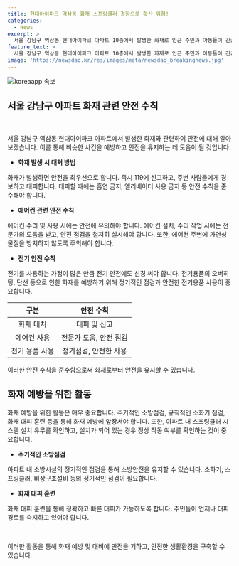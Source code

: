 ```yaml
---
title: 현대아이파크 역삼동 화재 스프링클러 결함으로 확산 위험!
categories:
  - News
excerpt: >
  서울 강남구 역삼동 현대아이파크 아파트 10층에서 발생한 화재로 인근 주민과 아동들이 긴급 대피했다. 화재는 3시간여 만에 진압됐지만 여러 명이 다쳤고 아파트 단지에 큰 피해를 입혔다. 화재가 발생한 아파트는 스프링클러가 설치되지 않아 대피 속도가 중요한 상황이었다. 2007년 이후에야 스프링클러 설치가 의무화된 것으로 나타났다. 연구에 따르면 더워지는 오후 시간대에 에어컨 화재 건수가 늘어나고 전선 과열 등 전기 문제가 대다수인 것으로 파악됐다.
feature_text: >
  서울 강남구 역삼동 현대아이파크 아파트 10층에서 발생한 화재로 인근 주민과 아동들이 긴급 대피했다. 화재는 3시간여 만에 진압됐지만 여러 명이 다쳤고 아파트 단지에 큰 피해를 입혔다. 화재가 발생한 아파트는 스프링클러가 설치되지 않아 대피 속도가 중요한 상황이었다. 2007년 이후에야 스프링클러 설치가 의무화된 것으로 나타났다. 연구에 따르면 더워지는 오후 시간대에 에어컨 화재 건수가 늘어나고 전선 과열 등 전기 문제가 대다수인 것으로 파악됐다.
image: 'https://newsdao.kr/res/images/meta/newsdao_breakingnews.jpg'
---
```


<p><img src="https://newsdao.kr/res/images/meta/newsdao_breakingnews.jpg" alt="koreaapp 속보" /></p>

<h2 data-ke-size="size26">서울 강남구 아파트 화재 관련 안전 수칙</h2>

<p data-ke-size="size16">&nbsp;</p>

<p data-ke-size="size16">서울 강남구 역삼동 현대아이파크 아파트에서 발생한 화재와 관련하여 안전에 대해 알아보겠습니다. 이를 통해 비슷한 사건을 예방하고 안전을 유지하는 데 도움이 될 것입니다.</p>

<ul>
<li><b>화재 발생 시 대처 방법</b></li>
</ul>

<p data-ke-size="size16">화재가 발생하면 안전을 최우선으로 합니다. 즉시 119에 신고하고, 주변 사람들에게 경보하고 대피합니다. 대피할 때에는 흡연 금지, 엘리베이터 사용 금지 등 안전 수칙을 준수해야 합니다.</p>

<ul>
<li><b>에어컨 관련 안전 수칙</b></li>
</ul>

<p data-ke-size="size16">에어컨 수리 및 사용 시에는 안전에 유의해야 합니다. 에어컨 설치, 수리 작업 시에는 전문가의 도움을 받고, 안전 점검을 철저히 실시해야 합니다. 또한, 에어컨 주변에 가연성 물질을 방치하지 않도록 주의해야 합니다.</p>

<ul>
<li><b>전기 안전 수칙</b></li>
</ul>

<p data-ke-size="size16">전기를 사용하는 가정이 많은 만큼 전기 안전에도 신경 써야 합니다. 전기용품의 오버히팅, 단선 등으로 인한 화재를 예방하기 위해 정기적인 점검과 안전한 전기용품 사용이 중요합니다.</p>

<table>
<thead>
<tr>
<th style="text-align: center;">구분</th>
<th style="text-align: center;">안전 수칙</th>
</tr>
</thead>
<tbody>
<tr>
<td style="text-align: center;">화재 대처</td>
<td style="text-align: center;">대피 및 신고</td>
</tr>
<tr>
<td style="text-align: center;">에어컨 사용</td>
<td style="text-align: center;">전문가 도움, 안전 점검</td>
</tr>
<tr>
<td style="text-align: center;">전기 용품 사용</td>
<td style="text-align: center;">정기점검, 안전한 사용</td>
</tr>
</tbody>
</table>

<p data-ke-size="size16">이러한 안전 수칙을 준수함으로써 화재로부터 안전을 유지할 수 있습니다.</p>

<h2 data-ke-size="size26">화재 예방을 위한 활동</h2>

<p data-ke-size="size16">화재 예방을 위한 활동은 매우 중요합니다. 주기적인 소방점검, 규칙적인 소화기 점검, 화재 대피 훈련 등을 통해 화재 예방에 앞장서야 합니다. 또한, 아파트 내 스프링클러 시스템 설치 유무를 확인하고, 설치가 되어 있는 경우 정상 작동 여부를 확인하는 것이 중요합니다.</p>

<ul>
<li><b>주기적인 소방점검</b></li>
</ul>

<p data-ke-size="size16">아파트 내 소방시설의 정기적인 점검을 통해 소방안전을 유지할 수 있습니다. 소화기, 스프링클러, 비상구조설비 등의 정기적인 점검이 필요합니다.</p>

<ul>
<li><b>화재 대피 훈련</b></li>
</ul>

<p data-ke-size="size16">화재 대피 훈련을 통해 정확하고 빠른 대피가 가능하도록 합니다. 주민들이 언제나 대피 경로를 숙지하고 있어야 합니다.</p>

<p data-ke-size="size16">&nbsp;</p>

<p data-ke-size="size16">이러한 활동을 통해 화재 예방 및 대비에 만전을 기하고, 안전한 생활환경을 구축할 수 있습니다.</p>


